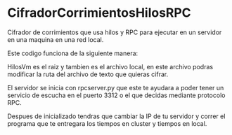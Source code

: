 # CifradorCorrimientosHilosRPC
Cifrador de corrimientos que usa hilos y RPC para ejecutar en un servidor en una maquina en una red local.

Este codigo funciona de la siguiente manera:

HilosVm es el raiz y tambien es el archivo local, en este archivo podras modificar la ruta del archivo de texto que quieras cifrar.

El servidor se inicia con rpcserver.py que este te ayudara a poder tener un servicio de escucha en el puerto 3312 o el que decidas mediante protocolo RPC.

Despues de inicializado tendras que cambiar la IP de tu servidor y correr el programa que te entregara los tiempos en cluster y tiempos en local.
